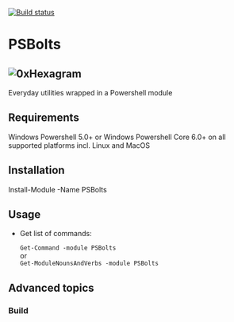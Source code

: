 [![Build status](https://ci.appveyor.com/api/projects/status/1dli2nc0p8opclcm?svg=true)](https://ci.appveyor.com/project/mao/psbolts)

PSBolts
=======

![0xHexagram][hexagram]
-----------------------
Everyday utilities wrapped in a Powershell module


Requirements
------------

Windows Powershell 5.0+
  or
Windows Powershell Core 6.0+ on all supported platforms incl. Linux and MacOS


Installation
------------

Install-Module -Name PSBolts



Usage
-----

- Get list of commands:

  `Get-Command -module PSBolts`  
or  
  `Get-ModuleNounsAndVerbs -module PSBolts`


Advanced topics
---------------

### Build




[hexagram]: https://gist.githubusercontent.com/TurboBasic/9dfd228781a46c7b7076ec56bc40d5ab/raw/03942052ba28c4dc483efcd0ebf4bfc6809ed0d0/hexagram3D.png 'hexagram of Wisdom'

